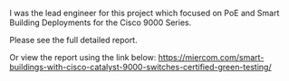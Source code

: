 I was the lead engineer for this project which focused on PoE and Smart Building Deployments for the Cisco 9000 Series.

Please see the full detailed report.

Or view the report using the link below:
https://miercom.com/smart-buildings-with-cisco-catalyst-9000-switches-certified-green-testing/
